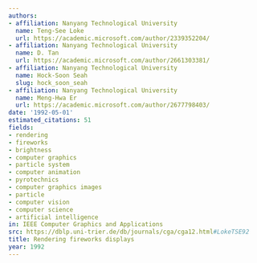 ```yaml
---
authors:
- affiliation: Nanyang Technological University
  name: Teng-See Loke
  url: https://academic.microsoft.com/author/2339352204/
- affiliation: Nanyang Technological University
  name: D. Tan
  url: https://academic.microsoft.com/author/2661303381/
- affiliation: Nanyang Technological University
  name: Hock-Soon Seah
  slug: hock_soon_seah
- affiliation: Nanyang Technological University
  name: Meng-Hwa Er
  url: https://academic.microsoft.com/author/2677798403/
date: '1992-05-01'
estimated_citations: 51
fields:
- rendering
- fireworks
- brightness
- computer graphics
- particle system
- computer animation
- pyrotechnics
- computer graphics images
- particle
- computer vision
- computer science
- artificial intelligence
in: IEEE Computer Graphics and Applications
src: https://dblp.uni-trier.de/db/journals/cga/cga12.html#LokeTSE92
title: Rendering fireworks displays
year: 1992
---
```

